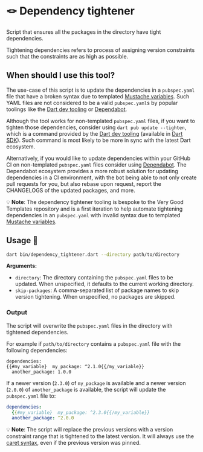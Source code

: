 # 🪢 Dependency tightener

Script that ensures all the packages in the directory have tight dependencies.

Tightening dependencies refers to process of assigning version constraints such that the constraints are as high as possible.

## When should I use this tool?

The use-case of this script is to update the dependencies in a `pubspec.yaml` file that have a broken syntax due to templated [Mustache variables](https://mustache.github.io/mustache.5.html). Such YAML files are not considered to be a valid `pubspec.yaml`s by popular toolings like the [Dart dev tooling](https://github.com/dart-lang/sdk/tree/main/pkg/dartdev) or [Dependabot](https://github.com/dependabot).

Although the tool works for non-templated `pubspec.yaml` files, if you want to tighten those dependencies, consider using `dart pub update --tighten`, which is a command provided by the [Dart dev tooling](https://github.com/dart-lang/sdk/tree/main/pkg/dartdev) (available in [Dart SDK](https://github.com/dart-lang/sdk)). Such command is most likely to be more in sync with the latest Dart ecosystem.

Alternatively, if you would like to update dependencies within your GitHub CI on non-templated `pubspec.yaml` files consider using [Dependabot](https://github.com/dependabot). The Dependabot ecosystem provides a more robust solution for updating dependencies in a CI environment, with
the bot being able to not only create pull requests for you, but also rebase upon request, report the CHANGELOGS of the updated packages, and more.

💡 **Note**: The dependency tightener tooling is bespoke to the Very Good Templates repository and is a first iteration to help automate tightening dependencies in an `pubspec.yaml` with invalid syntax due to templated [Mustache variables](https://mustache.github.io/mustache.5.html).

## Usage 🚀

```sh
dart bin/dependency_tightener.dart --directory path/to/directory
```

**Arguments:**

- `directory`: The directory containing the `pubspec.yaml` files to be updated. When unspecified, it defaults to the current working directory.
- `skip-packages`: A comma-separated list of package names to skip version tightening. When unspecified, no packages are skipped.

### Output

The script will overwrite the `pubspec.yaml` files in the directory with tightened dependencies.

For example if `path/to/directory` contains a `pubspec.yaml` file with the following dependencies:

```none
dependencies:
{{#my_variable}  my_package: ^2.1.0{{/my_variable}}
  another_package: 1.0.0
```

If a newer version (`2.3.0`) of `my_package` is available and a newer version (`2.0.0`) of `another_package` is available, the script will update the `pubspec.yaml` file to:

```yaml
dependencies:
  {{#my_variable}  my_package: ^2.3.0{{/my_variable}}
  another_package: ^2.0.0
```

💡 **Note**: The script will replace the previous versions with a version constraint range that is tightened to the latest version. It will always use the [caret syntax](https://dart.dev/tools/pub/dependencies#caret-syntax), even if the previous version was pinned.
